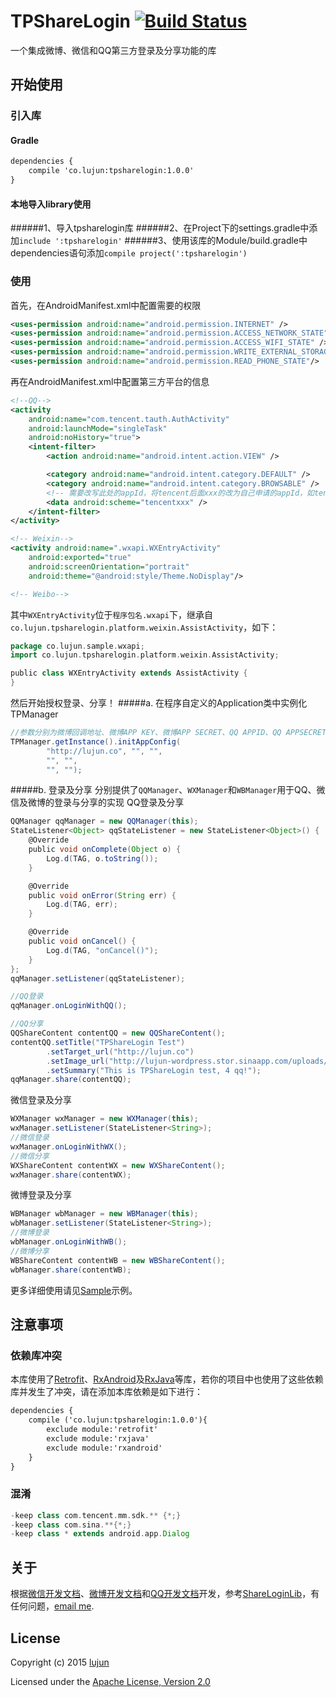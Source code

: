 # TPShareLogin [![Build Status](https://travis-ci.org/whilu/TPShareLogin.svg)](https://travis-ci.org/whilu/TPShareLogin)
一个集成微博、微信和QQ第三方登录及分享功能的库

## 开始使用
### 引入库
#### Gradle
```xml
dependencies {
    compile 'co.lujun:tpsharelogin:1.0.0'
}
```

#### 本地导入library使用
######1、导入tpsharelogin库
######2、在Project下的settings.gradle中添加`include ':tpsharelogin'`
######3、使用该库的Module/build.gradle中dependencies语句添加`compile project(':tpsharelogin')`

### 使用
首先，在AndroidManifest.xml中配置需要的权限
```xml
<uses-permission android:name="android.permission.INTERNET" />
<uses-permission android:name="android.permission.ACCESS_NETWORK_STATE" />
<uses-permission android:name="android.permission.ACCESS_WIFI_STATE" />
<uses-permission android:name="android.permission.WRITE_EXTERNAL_STORAGE" />
<uses-permission android:name="android.permission.READ_PHONE_STATE"/>
```
再在AndroidManifest.xml中配置第三方平台的信息
```xml
<!--QQ-->
<activity
    android:name="com.tencent.tauth.AuthActivity"
    android:launchMode="singleTask"
    android:noHistory="true">
    <intent-filter>
        <action android:name="android.intent.action.VIEW" />

        <category android:name="android.intent.category.DEFAULT" />
        <category android:name="android.intent.category.BROWSABLE" />
        <!-- 需要改写此处的appId，将tencent后面xxx的改为自己申请的appId，如tencent129068312-->
        <data android:scheme="tencentxxx" />
    </intent-filter>
</activity>

<!-- Weixin-->
<activity android:name=".wxapi.WXEntryActivity"
    android:exported="true"
    android:screenOrientation="portrait"
    android:theme="@android:style/Theme.NoDisplay"/>

<!-- Weibo-->
```
其中`WXEntryActivity`位于`程序包名.wxapi`下，继承自`co.lujun.tpsharelogin.platform.weixin.AssistActivity`，如下：
```groovy
package co.lujun.sample.wxapi;
import co.lujun.tpsharelogin.platform.weixin.AssistActivity;

public class WXEntryActivity extends AssistActivity {
}
```

然后开始授权登录、分享！
#####a. 在程序自定义的Application类中实例化TPManager
```groovy
//参数分别为微博回调地址、微博APP KEY、微博APP SECRET、QQ APPID、QQ APPSECRET、微信APPID、微信APPSECRET
TPManager.getInstance().initAppConfig(
        "http://lujun.co", "", "",
        "", "",
        "", "");
```
#####b. 登录及分享
分别提供了`QQManager`、`WXManager`和`WBManager`用于QQ、微信及微博的登录与分享的实现
QQ登录及分享
```groovy
QQManager qqManager = new QQManager(this);
StateListener<Object> qqStateListener = new StateListener<Object>() {
    @Override
    public void onComplete(Object o) {
        Log.d(TAG, o.toString());
    }

    @Override
    public void onError(String err) {
        Log.d(TAG, err);
    }

    @Override
    public void onCancel() {
        Log.d(TAG, "onCancel()");
    }
};
qqManager.setListener(qqStateListener);
```
```groovy
//QQ登录
qqManager.onLoginWithQQ();
```
```groovy
//QQ分享
QQShareContent contentQQ = new QQShareContent();
contentQQ.setTitle("TPShareLogin Test")
        .setTarget_url("http://lujun.co")
        .setImage_url("http://lujun-wordpress.stor.sinaapp.com/uploads/2014/09/lujun-375x500.jpg")
        .setSummary("This is TPShareLogin test, 4 qq!");
qqManager.share(contentQQ);
```
微信登录及分享
```groovy
WXManager wxManager = new WXManager(this);
wxManager.setListener(StateListener<String>);
//微信登录
wxManager.onLoginWithWX();
//微信分享
WXShareContent contentWX = new WXShareContent();
wxManager.share(contentWX);
```
微博登录及分享
```groovy
WBManager wbManager = new WBManager(this);
wbManager.setListener(StateListener<String>);
//微博登录
wbManager.onLoginWithWB();
//微博分享
WBShareContent contentWB = new WBShareContent();
wbManager.share(contentWB);
```
更多详细使用请见[Sample](https://github.com/whilu/TPShareLogin/tree/master/sample)示例。

## 注意事项
### 依赖库冲突
本库使用了[Retrofit](https://github.com/square/retrofit)、[RxAndroid](https://github.com/ReactiveX/RxAndroid)及[RxJava](https://github.com/ReactiveX/RxJava)等库，若你的项目中也使用了这些依赖库并发生了冲突，请在添加本库依赖是如下进行：
```xml
dependencies {
    compile ('co.lujun:tpsharelogin:1.0.0'){
        exclude module:'retrofit'
        exclude module:'rxjava'
        exclude module:'rxandroid'
    }
}
```
### 混淆
```groovy
-keep class com.tencent.mm.sdk.** {*;}
-keep class com.sina.**{*;}
-keep class * extends android.app.Dialog
```

## 关于
根据[微信开发文档](https://open.weixin.qq.com/cgi-bin/showdocument?action=dir_list&t=resource/res_list&verify=1&lang=zh_CN)、[微博开发文档](http://open.weibo.com/wiki/%E9%A6%96%E9%A1%B5)和[QQ开发文档](http://wiki.connect.qq.com/)开发，参考[ShareLoginLib](https://github.com/lingochamp/ShareLoginLib)，有任何问题，[email me](mailto:lujunat1993@gmail.com).

## License
Copyright (c) 2015 [lujun](http://lujun.co)

Licensed under the [Apache License, Version 2.0](http://www.apache.org/licenses/LICENSE-2.0.html)
